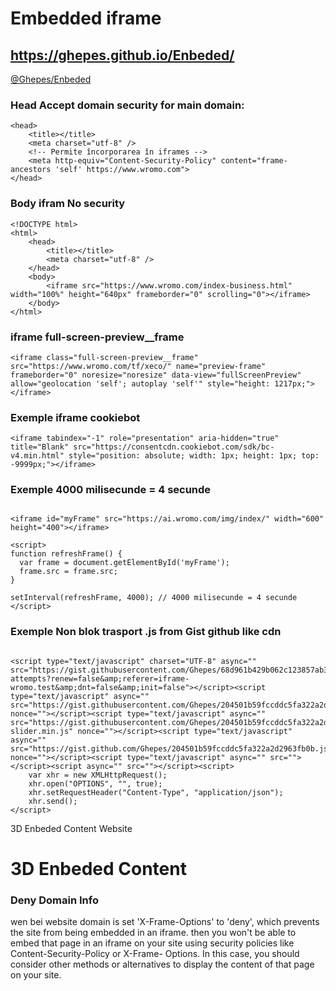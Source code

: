 # Embedded iframe
## https://ghepes.github.io/Enbeded/

<a href="https://ghepes.github.io/Enbeded/">@Ghepes/Enbeded</a>
<!--
<iframe src="https://jeromeetienne.github.io/threex.planets/examples/earth.html" width="25%" height="440px" frameborder="0" scrolling="0"></iframe><iframe src="https://jeromeetienne.github.io/threex.planets/examples/earth.html" width="25%" height="440px" frameborder="0" scrolling="0"></iframe><iframe src="https://jeromeetienne.github.io/threex.planets/examples/earth.html" width="25%" height="440px" frameborder="0" scrolling="0"></iframe><iframe src="https://jeromeetienne.github.io/threex.planets/examples/earth.html" width="25%" height="440px" frameborder="0" scrolling="0"></iframe><iframe src="https://jeromeetienne.github.io/threex.planets/examples/earth.html" width="25%" height="440px" frameborder="0" scrolling="0"></iframe><iframe src="https://jeromeetienne.github.io/threex.planets/examples/earth.html" width="25%" height="440px" frameborder="0" scrolling="0"></iframe><iframe src="https://jeromeetienne.github.io/threex.planets/examples/earth.html" width="25%" height="440px" frameborder="0" scrolling="0"></iframe><iframe src="https://jeromeetienne.github.io/threex.planets/examples/earth.html" width="25%" height="440px" frameborder="0" scrolling="0"></iframe>
-->


### Head Accept domain security for main domain: 
````
<head>
    <title></title>
    <meta charset="utf-8" />
    <!-- Permite încorporarea în iframes -->
    <meta http-equiv="Content-Security-Policy" content="frame-ancestors 'self' https://www.wromo.com">
</head>
````

### Body ifram No security
````
<!DOCTYPE html>
<html>
    <head>
        <title></title>
        <meta charset="utf-8" />
    </head>
    <body>
        <iframe src="https://www.wromo.com/index-business.html" width="100%" height="640px" frameborder="0" scrolling="0"></iframe>
    </body>  
</html>
````

### iframe full-screen-preview__frame
````
<iframe class="full-screen-preview__frame" src="https://www.wromo.com/tf/xeco/" name="preview-frame" frameborder="0" noresize="noresize" data-view="fullScreenPreview" allow="geolocation 'self'; autoplay 'self'" style="height: 1217px;">
</iframe>
````   
### Exemple iframe cookiebot
````
<iframe tabindex="-1" role="presentation" aria-hidden="true" title="Blank" src="https://consentcdn.cookiebot.com/sdk/bc-v4.min.html" style="position: absolute; width: 1px; height: 1px; top: -9999px;"></iframe>
````


### Exemple 4000 milisecunde = 4 secunde
````

<iframe id="myFrame" src="https://ai.wromo.com/img/index/" width="600" height="400"></iframe>

<script>
function refreshFrame() {
  var frame = document.getElementById('myFrame');
  frame.src = frame.src;
}

setInterval(refreshFrame, 4000); // 4000 milisecunde = 4 secunde
</script> 
````

### Exemple Non blok trasport .js from Gist github like cdn
````

<script type="text/javascript" charset="UTF-8" async="" src="https://gist.githubusercontent.com/Ghepes/68d961b429b062c123857ab3c90a794a/raw/1b447167da3f31dab4b2eb0dde2d1b121b83820e/login-attempts?renew=false&amp;referer=iframe-wromo.test&amp;dnt=false&amp;init=false"></script><script type="text/javascript" async="" src="https://gist.githubusercontent.com/Ghepes/204501b59fccddc5fa322a2d2963fb0b/raw/f7b07122080e2cb54e0f293a12f8fb34c921f07d/app.min.js" nonce=""></script><script type="text/javascript" async="" src="https://gist.githubusercontent.com/Ghepes/204501b59fccddc5fa322a2d2963fb0b/raw/f7b07122080e2cb54e0f293a12f8fb34c921f07d/bootstrap-slider.min.js" nonce=""></script><script type="text/javascript" async="" src="https://gist.github.com/Ghepes/204501b59fccddc5fa322a2d2963fb0b.js" nonce=""></script><script type="text/javascript" async="" src=""></script><script async="" src=""></script><script>
    var xhr = new XMLHttpRequest();
    xhr.open("OPTIONS", "", true);
    xhr.setRequestHeader("Content-Type", "application/json");
    xhr.send();
</script>
````


3D Enbeded Content Website

###
# 3D Enbeded Content 

### Deny Domain Info 

wen bei website domain is set 'X-Frame-Options' to 'deny', which prevents the site from being embedded in an iframe.
then you won't be able to embed that page in an iframe on your site using security policies like Content-Security-Policy or X-Frame- Options. 
In this case, you should consider other methods or alternatives to display the content of that page on your site.





